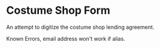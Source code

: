Costume Shop Form
=================

An attempt to digitize the costume shop lending agreement.

Known Errors, email address won't work if alias.
